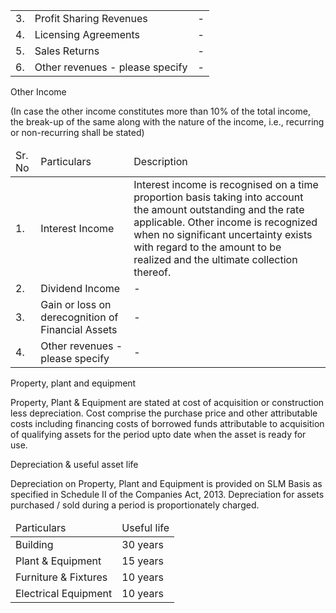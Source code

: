 <table><tr><td>3.</td><td>Profit Sharing Revenues</td><td>-</td></tr><tr><td>4.</td><td>Licensing Agreements</td><td>-</td></tr><tr><td>5.</td><td>Sales Returns</td><td>-</td></tr><tr><td>6.</td><td>Other revenues - please specify</td><td>-</td></tr></table>

Other Income

(In case the other income constitutes more than 10% of the total income, the break-up of the same along with the nature of the income, i.e., recurring or non-recurring shall be stated)

<table><thead><tr><td>Sr. No</td><td>Particulars</td><td>Description</td></tr></thead><tbody><tr><td>1.</td><td>Interest Income</td><td>Interest income is recognised on a time proportion basis taking into account the amount outstanding and the rate applicable. Other income is recognized when no significant uncertainty exists with regard to the amount to be realized and the ultimate collection thereof.</td></tr><tr><td>2.</td><td>Dividend Income</td><td>-</td></tr><tr><td>3.</td><td>Gain or loss on derecognition of Financial Assets</td><td>-</td></tr><tr><td>4.</td><td>Other revenues - please specify</td><td>-</td></tr></tbody></table>

Property, plant and equipment

Property, Plant & Equipment are stated at cost of acquisition or construction less depreciation. Cost comprise the purchase price and other attributable costs including financing costs of borrowed funds attributable to acquisition of qualifying assets for the period upto date when the asset is ready for use.

Depreciation & useful asset life

Depreciation on Property, Plant and Equipment is provided on SLM Basis as specified in Schedule II of the Companies Act, 2013. Depreciation for assets purchased / sold during a period is proportionately charged.

<table><thead><tr><td>Particulars</td><td>Useful life</td></tr></thead><tbody><tr><td>Building</td><td>30 years</td></tr><tr><td>Plant & Equipment</td><td>15 years</td></tr><tr><td>Furniture & Fixtures</td><td>10 years</td></tr><tr><td>Electrical Equipment</td><td>10 years</td></tr></tbody></table>